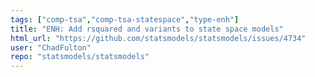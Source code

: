```yaml
---
tags: ["comp-tsa","comp-tsa-statespace","type-enh"]
title: "ENH: Add rsquared and variants to state space models"
html_url: "https://github.com/statsmodels/statsmodels/issues/4734"
user: "ChadFulton"
repo: "statsmodels/statsmodels"
---
```


